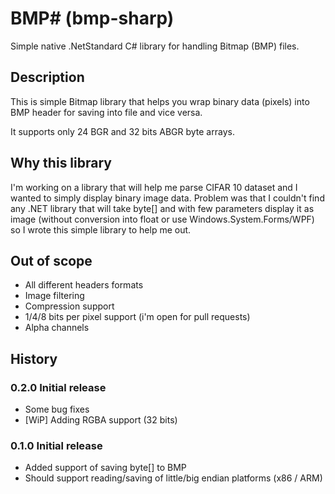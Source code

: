 # BMP# (bmp-sharp)

Simple native .NetStandard C# library for handling Bitmap (BMP) files.

## Description

This is simple Bitmap library that helps you wrap binary data (pixels) into BMP header for saving into file and vice versa.

It supports only 24 BGR and 32 bits ABGR byte arrays.

## Why this library

I'm working on a library that will help me parse CIFAR 10 dataset and I wanted to simply display binary image data. Problem was that I couldn't find any .NET library that will take byte[] and with few parameters display it as image (without conversion into float or use Windows.System.Forms/WPF) so I wrote this simple library to help me out.

## Out of scope

- All different headers formats
- Image filtering
- Compression support
- 1/4/8 bits per pixel support (i'm open for pull requests)
- Alpha channels

## History

### 0.2.0 Initial release

- Some bug fixes
- [WiP] Adding RGBA support (32 bits)

### 0.1.0 Initial release

- Added support of saving byte[] to BMP
- Should support reading/saving of little/big endian platforms (x86 / ARM)
